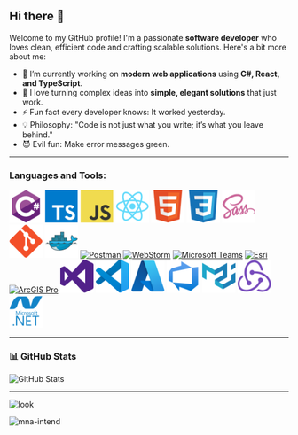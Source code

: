 ## Hi there 👋

Welcome to my GitHub profile! I'm a passionate **software developer** who loves clean, efficient code and crafting scalable solutions. Here's a bit more about me:

- 🔭 I’m currently working on **modern web applications** using **C#, React, and TypeScript**.  
- 🌟 I love turning complex ideas into **simple, elegant solutions** that just work. 
- ⚡ Fun fact every developer knows: It worked yesterday.
- 💡 Philosophy: "Code is not just what you write; it’s what you leave behind."
- 😈 Evil fun: Make error messages green.

---
<h3 align="left">Languages and Tools:</h3>
<p align="left"> 
<a href="https://learn.microsoft.com/en-us/dotnet/csharp/" target="_blank"><img src="https://github.com/devicons/devicon/blob/master/icons/csharp/csharp-original.svg" alt="C#" width="60" height="60"></a>
<a href="https://www.typescriptlang.org/" target="_blank"><img src="https://github.com/devicons/devicon/blob/master/icons/typescript/typescript-original.svg" alt="TypeScript" width="60" height="60"></a>
<a href="https://developer.mozilla.org/en-US/docs/Web/JavaScript" target="_blank"><img src="https://github.com/devicons/devicon/blob/master/icons/javascript/javascript-original.svg" alt="JavaScript" width="60" height="60"></a>
<a href="https://react.dev/" target="_blank"><img src="https://github.com/devicons/devicon/blob/master/icons/react/react-original.svg" alt="React" width="60" height="60"></a>
<a href="https://developer.mozilla.org/en-US/docs/Web/HTML" target="_blank"><img src="https://github.com/devicons/devicon/blob/master/icons/html5/html5-original.svg" alt="HTML" width="60" height="60"></a>
<a href="https://developer.mozilla.org/en-US/docs/Web/CSS" target="_blank"><img src="https://github.com/devicons/devicon/blob/master/icons/css3/css3-original.svg" alt="CSS" width="60" height="60"></a>
<a href="https://sass-lang.com/" target="_blank"><img src="https://github.com/devicons/devicon/blob/master/icons/sass/sass-original.svg" alt="SCSS" width="60" height="60"></a>
<a href="https://git-scm.com/" target="_blank"><img src="https://github.com/devicons/devicon/blob/master/icons/git/git-original.svg" alt="Git" width="60" height="60"></a>
<a href="https://www.docker.com/" target="_blank"><img src="https://github.com/devicons/devicon/blob/master/icons/docker/docker-original.svg" alt="Docker" width="60" height="60"></a>
<a href="https://www.postman.com/" target="_blank"><img src="https://www.vectorlogo.zone/logos/getpostman/getpostman-icon.svg" alt="Postman" width="60" height="60"></a>
<a href="https://www.jetbrains.com/webstorm/" target="_blank"><img src="https://upload.wikimedia.org/wikipedia/commons/c/c0/WebStorm_Icon.svg" alt="WebStorm" width="60" height="60"></a>
<a href="https://www.microsoft.com/en-us/microsoft-teams/group-chat-software" target="_blank"><img src="https://upload.wikimedia.org/wikipedia/commons/thumb/c/c9/Microsoft_Office_Teams_%282018%E2%80%93present%29.svg/1101px-Microsoft_Office_Teams_%282018%E2%80%93present%29.svg.png" alt="Microsoft Teams" width="60" height="60"></a>
<a href="https://www.esri.com/en-us/home" target="_blank"><img src="https://www.esri.de/content/dam/distributor-restricted/esri-de/icons/arcgis-enterprise-220x220.png" alt="Esri" width="60" height="60"></a>
<a href="https://pro.arcgis.com/en/pro-app/" target="_blank"><img src="https://www.esriuk.com/content/dam/esrisites/en-us/common/icons/product-logos/ArcGIS-Pro.png" alt="ArcGIS Pro" width="60" height="60"></a>
<a href="https://visualstudio.microsoft.com/" target="_blank"><img src="https://github.com/devicons/devicon/blob/master/icons/visualstudio/visualstudio-plain.svg" alt="Visual Studio" width="60" height="60"></a>
<a href="https://code.visualstudio.com/" target="_blank"><img src="https://github.com/devicons/devicon/blob/master/icons/vscode/vscode-original.svg" alt="Visual Studio Code" width="60" height="60"></a>
<a href="https://azure.microsoft.com/" target="_blank"><img src="https://github.com/devicons/devicon/blob/master/icons/azure/azure-original.svg" alt="Azure" width="60" height="60"></a>
<a href="https://azure.microsoft.com/en-us/products/devops/" target="_blank"><img src="https://github.com/devicons/devicon/blob/master/icons/azuredevops/azuredevops-original.svg" alt="Azure DevOps" width="60" height="60"></a>
<a href="https://mui.com/" target="_blank"><img src="https://github.com/devicons/devicon/blob/master/icons/materialui/materialui-original.svg" alt="Material-UI" width="60" height="60"></a>
<a href="https://redux.js.org/" target="_blank"><img src="https://github.com/devicons/devicon/blob/master/icons/redux/redux-original.svg" alt="Redux" width="60" height="60"></a>
<a href="https://dotnet.microsoft.com/en-us/" target="_blank"><img src="https://github.com/devicons/devicon/blob/master/icons/dot-net/dot-net-plain-wordmark.svg" alt="DotNet" width="60" height="60"></a>
</p>

---

### 📊 GitHub Stats
![GitHub Stats](https://github-readme-stats.vercel.app/api?username=mna-intend&show_icons=true&hide_title=true&include_all_commits=true&theme=highcontrast)

---

![look](https://i.imgur.com/Q3cUg29.gif)

<p align="left"> <img src="https://komarev.com/ghpvc/?username=mna-intend&label=Profile%20views&color=0e75b6&style=flat" alt="mna-intend" /> </p>
